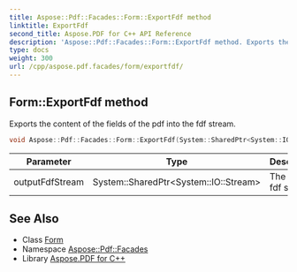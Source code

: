 ```yaml
---
title: Aspose::Pdf::Facades::Form::ExportFdf method
linktitle: ExportFdf
second_title: Aspose.PDF for C++ API Reference
description: 'Aspose::Pdf::Facades::Form::ExportFdf method. Exports the content of the fields of the pdf into the fdf stream in C++.'
type: docs
weight: 300
url: /cpp/aspose.pdf.facades/form/exportfdf/
---
```

## Form::ExportFdf method


Exports the content of the fields of the pdf into the fdf stream.

```cpp
void Aspose::Pdf::Facades::Form::ExportFdf(System::SharedPtr<System::IO::Stream> outputFdfStream)
```


| Parameter | Type | Description |
| --- | --- | --- |
| outputFdfStream | System::SharedPtr\<System::IO::Stream\> | The output fdf stream. |

## See Also

* Class [Form](../)
* Namespace [Aspose::Pdf::Facades](../../)
* Library [Aspose.PDF for C++](../../../)
